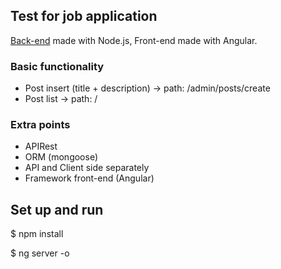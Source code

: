 ## Test for job application

[Back-end](https://github.com/fedechiappero/job-test-backend) made with Node.js, Front-end made with Angular.

### Basic functionality

+ Post insert (title + description) -> path: /admin/posts/create
+ Post list                         -> path: /

### Extra points

+ APIRest
+ ORM (mongoose)
+ API and Client side separately
+ Framework front-end (Angular)

## Set up and run

$ npm install

$ ng server -o

